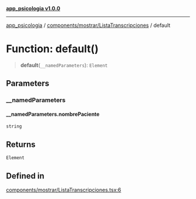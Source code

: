 [**app_psicologia v1.0.0**](../../../../README.md)

***

[app_psicologia](../../../../modules.md) / [components/mostrar/ListaTranscripciones](../README.md) / default

# Function: default()

> **default**(`__namedParameters`): `Element`

## Parameters

### \_\_namedParameters

#### __namedParameters.nombrePaciente

`string`

## Returns

`Element`

## Defined in

[components/mostrar/ListaTranscripciones.tsx:6](https://github.com/XxtbmfxX/app_psicologia/blob/1b7e1a732f6dc51a16bb04e0db4a2462b477a368/components/mostrar/ListaTranscripciones.tsx#L6)
